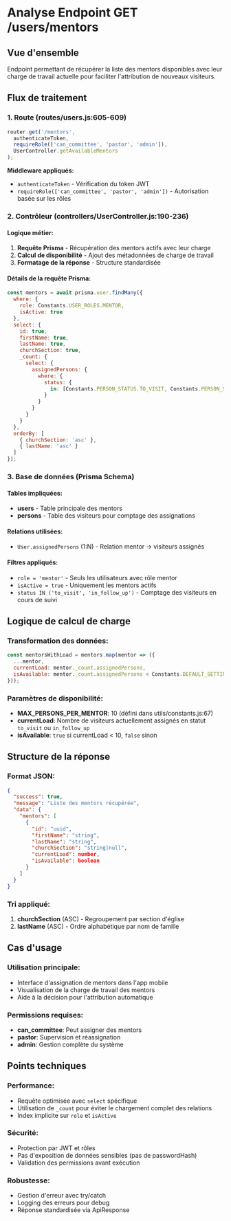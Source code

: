 # Analyse Endpoint GET /users/mentors

## Vue d'ensemble
Endpoint permettant de récupérer la liste des mentors disponibles avec leur charge de travail actuelle pour faciliter l'attribution de nouveaux visiteurs.

## Flux de traitement

### 1. Route (routes/users.js:605-609)
```javascript
router.get('/mentors',
  authenticateToken,
  requireRole(['can_committee', 'pastor', 'admin']),
  UserController.getAvailableMentors
);
```

**Middleware appliqués:**
- `authenticateToken` - Vérification du token JWT
- `requireRole(['can_committee', 'pastor', 'admin'])` - Autorisation basée sur les rôles

### 2. Contrôleur (controllers/UserController.js:190-236)

#### Logique métier:
1. **Requête Prisma** - Récupération des mentors actifs avec leur charge
2. **Calcul de disponibilité** - Ajout des métadonnées de charge de travail
3. **Formatage de la réponse** - Structure standardisée

#### Détails de la requête Prisma:
```javascript
const mentors = await prisma.user.findMany({
  where: {
    role: Constants.USER_ROLES.MENTOR,
    isActive: true
  },
  select: {
    id: true,
    firstName: true,
    lastName: true,
    churchSection: true,
    _count: {
      select: {
        assignedPersons: {
          where: {
            status: {
              in: [Constants.PERSON_STATUS.TO_VISIT, Constants.PERSON_STATUS.IN_FOLLOW_UP]
            }
          }
        }
      }
    }
  },
  orderBy: [
    { churchSection: 'asc' },
    { lastName: 'asc' }
  ]
});
```

### 3. Base de données (Prisma Schema)

#### Tables impliquées:
- **users** - Table principale des mentors
- **persons** - Table des visiteurs pour comptage des assignations

#### Relations utilisées:
- `User.assignedPersons` (1:N) - Relation mentor → visiteurs assignés

#### Filtres appliqués:
- `role = 'mentor'` - Seuls les utilisateurs avec rôle mentor
- `isActive = true` - Uniquement les mentors actifs
- `status IN ('to_visit', 'in_follow_up')` - Comptage des visiteurs en cours de suivi

## Logique de calcul de charge

### Transformation des données:
```javascript
const mentorsWithLoad = mentors.map(mentor => ({
  ...mentor,
  currentLoad: mentor._count.assignedPersons,
  isAvailable: mentor._count.assignedPersons < Constants.DEFAULT_SETTINGS.MAX_PERSONS_PER_MENTOR
}));
```

### Paramètres de disponibilité:
- **MAX_PERSONS_PER_MENTOR**: 10 (défini dans utils/constants.js:67)
- **currentLoad**: Nombre de visiteurs actuellement assignés en statut `to_visit` ou `in_follow_up`
- **isAvailable**: `true` si currentLoad < 10, `false` sinon

## Structure de la réponse

### Format JSON:
```json
{
  "success": true,
  "message": "Liste des mentors récupérée",
  "data": {
    "mentors": [
      {
        "id": "uuid",
        "firstName": "string",
        "lastName": "string", 
        "churchSection": "string|null",
        "currentLoad": number,
        "isAvailable": boolean
      }
    ]
  }
}
```

### Tri appliqué:
1. **churchSection** (ASC) - Regroupement par section d'église
2. **lastName** (ASC) - Ordre alphabétique par nom de famille

## Cas d'usage

### Utilisation principale:
- Interface d'assignation de mentors dans l'app mobile
- Visualisation de la charge de travail des mentors
- Aide à la décision pour l'attribution automatique

### Permissions requises:
- **can_committee**: Peut assigner des mentors
- **pastor**: Supervision et réassignation
- **admin**: Gestion complète du système

## Points techniques

### Performance:
- Requête optimisée avec `select` spécifique
- Utilisation de `_count` pour éviter le chargement complet des relations
- Index implicite sur `role` et `isActive`

### Sécurité:
- Protection par JWT et rôles
- Pas d'exposition de données sensibles (pas de passwordHash)
- Validation des permissions avant exécution

### Robustesse:
- Gestion d'erreur avec try/catch
- Logging des erreurs pour debug
- Réponse standardisée via ApiResponse